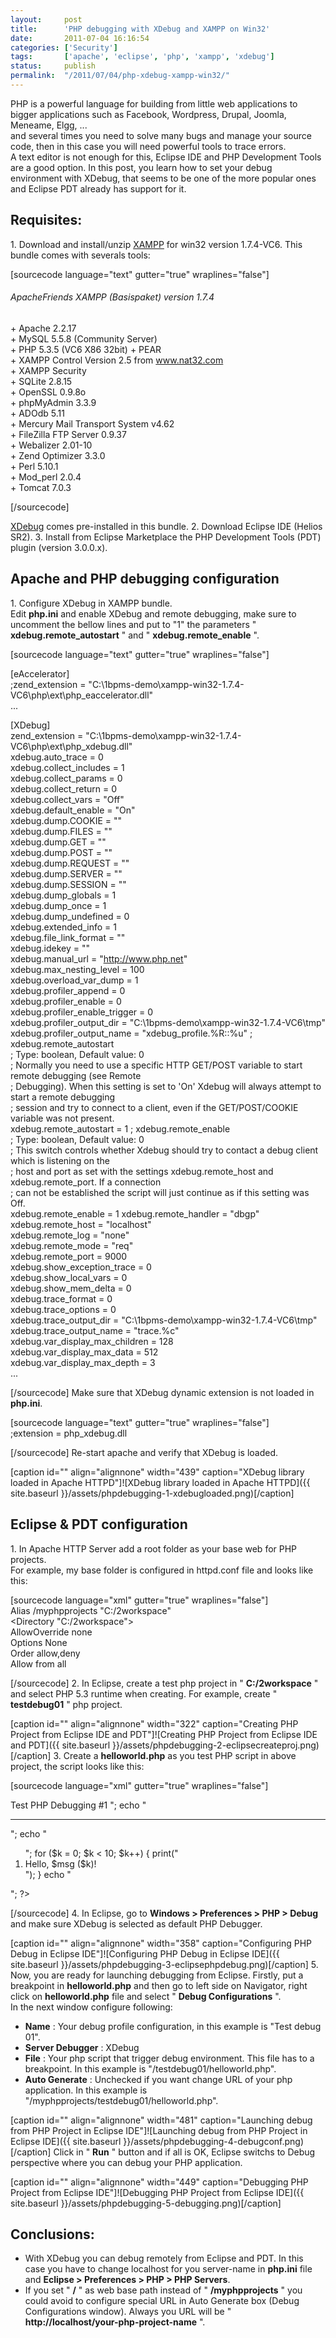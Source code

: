 ```yaml
---
layout:     post
title:      'PHP debugging with XDebug and XAMPP on Win32'
date:       2011-07-04 16:16:54
categories: ['Security']
tags:       ['apache', 'eclipse', 'php', 'xampp', 'xdebug']
status:     publish 
permalink:  "/2011/07/04/php-xdebug-xampp-win32/"
---
```

PHP is a powerful language for building from little web applications to bigger applications such as Facebook, Wordpress, Drupal, Joomla, Meneame, Elgg, ...  
and several times you need to solve many bugs and manage your source code, then in this case you will need powerful tools to trace errors.  
A text editor is not enough for this, Eclipse IDE and PHP Development Tools are a good option.
In this post, you learn how to set your debug environment with XDebug, that seems to be one of the more popular ones and Eclipse PDT already has support for it.

## Requisites:
1\. Download and install/unzip [XAMPP](http://www.apachefriends.org/en/xampp-windows.html) for win32 version 1.7.4-VC6.
This bundle comes with severals tools:

[sourcecode language="text" gutter="true" wraplines="false"]

###### ApacheFriends XAMPP (Basispaket) version 1.7.4 ######
\+ Apache 2.2.17  
\+ MySQL 5.5.8 (Community Server)  
\+ PHP 5.3.5 (VC6 X86 32bit) + PEAR  
\+ XAMPP Control Version 2.5 from www.nat32.com  
\+ XAMPP Security  
\+ SQLite 2.8.15  
\+ OpenSSL 0.9.8o  
\+ phpMyAdmin 3.3.9  
\+ ADOdb 5.11  
\+ Mercury Mail Transport System v4.62  
\+ FileZilla FTP Server 0.9.37  
\+ Webalizer 2.01-10  
\+ Zend Optimizer 3.3.0  
\+ Perl 5.10.1  
\+ Mod_perl 2.0.4  
\+ Tomcat 7.0.3  

[/sourcecode]

[XDebug](http://xdebug.org) comes pre-installed in this bundle.
2\. Download Eclipse IDE (Helios SR2).
3\. Install from Eclipse Marketplace the PHP Development Tools (PDT) plugin (version 3.0.0.x).

## Apache and PHP debugging configuration
1\. Configure XDebug in XAMPP bundle.  
Edit **php.ini** and enable XDebug and remote debugging, make sure to uncomment the bellow lines and put to "1" the parameters " **xdebug.remote_autostart** " and " **xdebug.remote_enable** ".

[sourcecode language="text" gutter="true" wraplines="false"]  

[eAccelerator]  
;zend_extension = "C:\1bpms-demo\xampp-win32-1.7.4-VC6\php\ext\php_eaccelerator.dll"  
...

[XDebug]  
zend_extension = "C:\1bpms-demo\xampp-win32-1.7.4-VC6\php\ext\php_xdebug.dll"  
xdebug.auto_trace = 0  
xdebug.collect_includes = 1  
xdebug.collect_params = 0  
xdebug.collect_return = 0  
xdebug.collect_vars = "Off"  
xdebug.default_enable = "On"  
xdebug.dump.COOKIE = ""  
xdebug.dump.FILES = ""  
xdebug.dump.GET = ""  
xdebug.dump.POST = ""  
xdebug.dump.REQUEST = ""  
xdebug.dump.SERVER = ""  
xdebug.dump.SESSION = ""  
xdebug.dump_globals = 1  
xdebug.dump_once = 1  
xdebug.dump_undefined = 0  
xdebug.extended_info = 1  
xdebug.file_link_format = ""  
xdebug.idekey = ""  
xdebug.manual_url = "http://www.php.net"  
xdebug.max_nesting_level = 100  
xdebug.overload_var_dump = 1  
xdebug.profiler_append = 0  
xdebug.profiler_enable = 0  
xdebug.profiler_enable_trigger = 0  
xdebug.profiler_output_dir = "C:\1bpms-demo\xampp-win32-1.7.4-VC6\tmp"  
xdebug.profiler_output_name = "xdebug_profile.%R::%u"
; xdebug.remote_autostart  
; Type: boolean, Default value: 0  
; Normally you need to use a specific HTTP GET/POST variable to start remote debugging (see Remote  
; Debugging). When this setting is set to 'On' Xdebug will always attempt to start a remote debugging  
; session and try to connect to a client, even if the GET/POST/COOKIE variable was not present.  
xdebug.remote_autostart = 1
; xdebug.remote_enable  
; Type: boolean, Default value: 0  
; This switch controls whether Xdebug should try to contact a debug client which is listening on the  
; host and port as set with the settings xdebug.remote_host and xdebug.remote_port. If a connection  
; can not be established the script will just continue as if this setting was Off.  
xdebug.remote_enable = 1
xdebug.remote_handler = "dbgp"  
xdebug.remote_host = "localhost"  
xdebug.remote_log = "none"  
xdebug.remote_mode = "req"  
xdebug.remote_port = 9000  
xdebug.show_exception_trace = 0  
xdebug.show_local_vars = 0  
xdebug.show_mem_delta = 0  
xdebug.trace_format = 0  
xdebug.trace_options = 0  
xdebug.trace_output_dir = "C:\1bpms-demo\xampp-win32-1.7.4-VC6\tmp"  
xdebug.trace_output_name = "trace.%c"  
xdebug.var_display_max_children = 128  
xdebug.var_display_max_data = 512  
xdebug.var_display_max_depth = 3  
...  

[/sourcecode]
Make sure that XDebug dynamic extension is not loaded in **php.ini**.

[sourcecode language="text" gutter="true" wraplines="false"]  
;extension = php_xdebug.dll  

[/sourcecode]
Re-start apache and verify that XDebug is loaded.

[caption id="" align="alignnone" width="439" caption="XDebug library loaded in Apache HTTPD"]![XDebug library loaded in Apache HTTPD]({{ site.baseurl }}/assets/phpdebugging-1-xdebugloaded.png)[/caption]

## Eclipse & PDT configuration
1\. In Apache HTTP Server add a root folder as your base web for PHP projects.  
For example, my base folder is configured in httpd.conf file and looks like this:

[sourcecode language="xml" gutter="true" wraplines="false"]  
Alias /myphpprojects "C:/2workspace"  
<Directory "C:/2workspace">  
AllowOverride none  
Options None  
Order allow,deny  
Allow from all  
</Directory>  

[/sourcecode]
2\. In Eclipse, create a test php project in " **C:/2workspace** " and select PHP 5.3 runtime when creating. For example, create " **testdebug01** " php project.

[caption id="" align="alignnone" width="322" caption="Creating PHP Project from Eclipse IDE and PDT"]![Creating PHP Project from Eclipse IDE and PDT]({{ site.baseurl }}/assets/phpdebugging-2-eclipsecreateproj.png)[/caption]
3\. Create a **helloworld.php** as you test PHP script in above project, the script looks like this:

[sourcecode language="xml" gutter="true" wraplines="false"]  
<?php  
$msg = "crazy world";  
echo "<h1>Test PHP Debugging

#1 </h1>";  
echo "<hr>";  
echo "<ol>";  
for ($k = 0; $k < 10; $k++) {  
print("<li>Hello, $msg ($k)! <br>");  
}  
echo "</ol>";  
?>  

[/sourcecode]
4\. In Eclipse, go to **Windows > Preferences > PHP > Debug** and make sure XDebug is selected as default PHP Debugger.

[caption id="" align="alignnone" width="358" caption="Configuring PHP Debug in Eclipse IDE"]![Configuring PHP Debug in Eclipse IDE]({{ site.baseurl }}/assets/phpdebugging-3-eclipsephpdebug.png)[/caption]
5\. Now, you are ready for launching debugging from Eclipse. Firstly, put a breakpoint in **helloworld.php** and then go to left side on Navigator, right click on **helloworld.php** file and select " **Debug Configurations** ".  
In the next window configure following:
* **Name** : Your debug profile configuration, in this example is "Test debug 01".
* **Server Debugger** : XDebug
* **File** : Your php script that trigger debug environment. This file has to a breakpoint. In this example is "/testdebug01/helloworld.php".
* **Auto Generate** : Unchecked if you want change URL of your php application. In this example is "/myphpprojects/testdebug01/helloworld.php".

[caption id="" align="alignnone" width="481" caption="Launching debug from PHP Project in Eclipse IDE"]![Launching debug from PHP Project in Eclipse IDE]({{ site.baseurl }}/assets/phpdebugging-4-debugconf.png)[/caption]
Click in " **Run** " button and if all is OK, Eclipse switchs to Debug perspective where you can debug your PHP application.

[caption id="" align="alignnone" width="449" caption="Debugging PHP Project from Eclipse IDE"]![Debugging PHP Project from Eclipse IDE]({{ site.baseurl }}/assets/phpdebugging-5-debugging.png)[/caption]

## Conclusions:
* With XDebug you can debug remotely from Eclipse and PDT. In this case you have to change localhost for you server-name in **php.ini** file and **Eclipse > Preferences > PHP > PHP Servers**.
* If you set " **/** " as web base path instead of " **/myphpprojects** " you could avoid to configure special URL in Auto Generate box (Debug Configurations window). Always you URL will be " **http://localhost/your-php-project-name** ".
